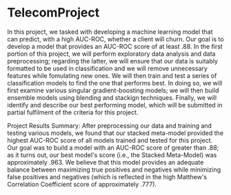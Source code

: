 # TelecomProject

In this project, we tasked with developing a machine learning model that can predict, with a high AUC-ROC, whether a client will churn. Our goal is to develop a model that provides an AUC-ROC score of at least .88. In the first portion of this project, we will perform exploratory data analysis and data preprocessing; regarding the latter, we will ensure that our data is suitably formatted to be used in classification and we will remove unnecessary features while fomulating new ones. We will then train and test a series of classification models to find the one that performs best. In doing so, we will first examine various singular gradient-boosting models; we will then build ensemble models using blending and stackign techniques. Finally, we will identify and describe our best performing model, which will be submitted in partial fulfilment of the criteria for this project.

Project Results Summary: After preprocessing our data and training and testing various models, we found that our stacked meta-model provided the highest AUC-ROC score of all models trained and tested for this project. Our goal was to build a model with an AUC-ROC score of greater than .88; as it turns out, our best model's score (i.e., the Stacked Meta-Model) was approximately .963. We believe that this model provides an adequate balance between maximizing true positives and negatives while minimizing false positives and negatives (which is reflected in the high Matthew's Correlation Coefficient score of approximately .777).

